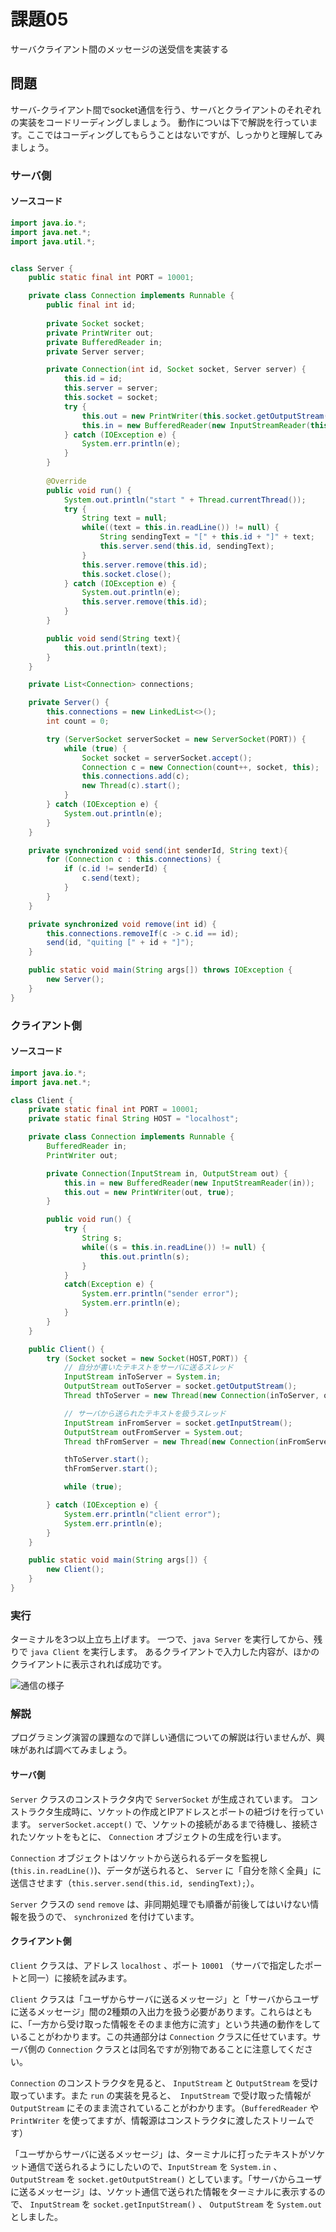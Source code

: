 # 課題05

サーバクライアント間のメッセージの送受信を実装する

## 問題

サーバ-クライアント間でsocket通信を行う、サーバとクライアントのそれぞれの実装をコードリーディングしましょう。
動作についは下で解説を行っています。ここではコーディングしてもらうことはないですが、しっかりと理解してみましょう。

### サーバ側

#### ソースコード

```java
import java.io.*;
import java.net.*;
import java.util.*;


class Server {
    public static final int PORT = 10001;

    private class Connection implements Runnable {
        public final int id;
    
        private Socket socket;
        private PrintWriter out;
        private BufferedReader in;
        private Server server;

        private Connection(int id, Socket socket, Server server) {
            this.id = id;
            this.server = server;
            this.socket = socket;
            try {
                this.out = new PrintWriter(this.socket.getOutputStream(), true);
                this.in = new BufferedReader(new InputStreamReader(this.socket.getInputStream()));
            } catch (IOException e) {
                System.err.println(e);
            }
        }
    
        @Override
        public void run() {
            System.out.println("start " + Thread.currentThread());
            try {
                String text = null;
                while((text = this.in.readLine()) != null) {
                    String sendingText = "[" + this.id + "]" + text;
                    this.server.send(this.id, sendingText);
                }
                this.server.remove(this.id);
                this.socket.close();
            } catch (IOException e) {
                System.out.println(e);
                this.server.remove(this.id);
            }
        }

        public void send(String text){
            this.out.println(text);
        }
    }

    private List<Connection> connections;

    private Server() {
        this.connections = new LinkedList<>();
        int count = 0;

        try (ServerSocket serverSocket = new ServerSocket(PORT)) {
            while (true) {
                Socket socket = serverSocket.accept();
                Connection c = new Connection(count++, socket, this);
                this.connections.add(c);
                new Thread(c).start();
            }
        } catch (IOException e) {
            System.out.println(e);
        }
    }

    private synchronized void send(int senderId, String text){
        for (Connection c : this.connections) {
            if (c.id != senderId) {
                c.send(text);
            }
        }
    }

    private synchronized void remove(int id) {
        this.connections.removeIf(c -> c.id == id);
        send(id, "quiting [" + id + "]");
    }

    public static void main(String args[]) throws IOException {
        new Server();
    }
}
```

### クライアント側

#### ソースコード

```java
import java.io.*;
import java.net.*;

class Client {
    private static final int PORT = 10001;
    private static final String HOST = "localhost";

    private class Connection implements Runnable {
        BufferedReader in;
        PrintWriter out;

        private Connection(InputStream in, OutputStream out) {
            this.in = new BufferedReader(new InputStreamReader(in));
            this.out = new PrintWriter(out, true);
        }

        public void run() {
            try {
                String s;
                while((s = this.in.readLine()) != null) {
                    this.out.println(s);
                }
            }
            catch(Exception e) {
                System.err.println("sender error");
                System.err.println(e);
            }
        }
    }

    public Client() {
        try (Socket socket = new Socket(HOST,PORT)) {
            // 自分が書いたテキストをサーバに送るスレッド
            InputStream inToServer = System.in;
            OutputStream outToServer = socket.getOutputStream();
            Thread thToServer = new Thread(new Connection(inToServer, outToServer));

            // サーバから送られたテキストを扱うスレッド
            InputStream inFromServer = socket.getInputStream();
            OutputStream outFromServer = System.out;
            Thread thFromServer = new Thread(new Connection(inFromServer, outFromServer));

            thToServer.start();
            thFromServer.start();

            while (true);

        } catch (IOException e) {
            System.err.println("client error");
            System.err.println(e);
        }
    }

    public static void main(String args[]) {
        new Client();
    }
}
```

### 実行

ターミナルを3つ以上立ち上げます。
一つで、`java Server` を実行してから、残りで `java Client` を実行します。
あるクライアントで入力した内容が、ほかのクライアントに表示されれば成功です。

![通信の様子](img/result05.png)

### 解説

プログラミング演習の課題なので詳しい通信についての解説は行いませんが、興味があれば調べてみましょう。

#### サーバ側

`Server` クラスのコンストラクタ内で `ServerSocket` が生成されています。
コンストラクタ生成時に、ソケットの作成とIPアドレスとポートの紐づけを行っています。
`serverSocket.accept()` で、ソケットの接続があるまで待機し、接続されたソケットをもとに、 `Connection` オブジェクトの生成を行います。

`Connection` オブジェクトはソケットから送られるデータを監視し(`this.in.readLine()`)、データが送られると、 `Server` に「自分を除く全員」に送信させます（`this.server.send(this.id, sendingText);`）。

`Server` クラスの `send` `remove` は、非同期処理でも順番が前後してはいけない情報を扱うので、 `synchronized` を付けています。

#### クライアント側

`Client` クラスは、アドレス `localhost` 、ポート `10001` （サーバで指定したポートと同一）に接続を試みます。

`Client` クラスは「ユーザからサーバに送るメッセージ」と「サーバからユーザに送るメッセージ」間の2種類の入出力を扱う必要があります。これらはともに、「一方から受け取った情報をそのまま他方に流す」という共通の動作をしていることがわかります。この共通部分は `Connection` クラスに任せています。サーバ側の `Connection` クラスとは同名ですが別物であることに注意してください。

`Connection` のコンストラクタを見ると、 `InputStream` と `OutputStream` を受け取っています。また `run` の実装を見ると、　`InputStream` で受け取った情報が `OutputStream` にそのまま流されていることがわかります。（`BufferedReader` や `PrintWriter` を使ってますが、情報源はコンストラクタに渡したストリームです）

「ユーザからサーバに送るメッセージ」は、ターミナルに打ったテキストがソケット通信で送られるようにしたいので、`InputStream` を `System.in` 、 `OutputStream` を `socket.getOutputStream()` としています。「サーバからユーザに送るメッセージ」は、ソケット通信で送られた情報をターミナルに表示するので、 `InputStream` を `socket.getInputStream()` 、 `OutputStream` を `System.out` としました。
